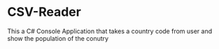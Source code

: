 # CSV-Reader
This a C# Console Application that takes a country code from user and show the population of the conutry
